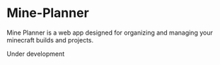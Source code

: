 # Mine-Planner
Mine Planner is a web app designed for organizing and managing your minecraft builds and projects.

Under development
